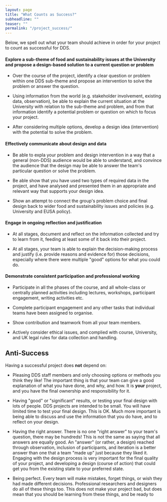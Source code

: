 ```yaml
---
layout: page
title: "What Counts as Success?"
subheadline: ""
teaser: ""
permalink: "/project_success/"
---
```


Below, we spell out what your team should achieve in order for your project to count as successful for DDS.

#### Explore a sub-theme of food and sustainability issues at the University and propose a design-based solution to a current question or problem

* Over the course of the project, identify a clear question or problem within one DDS 
sub-theme and propose an intervention to solve the problem or answer the question. 

* Using information from the world (e.g. stakeholder involvement, existing data, observation), be able to explain the current situation at the University with relation to the sub-theme and 
problem, and from that information identify a potential problem or question on which to focus your 
project.
* After considering multiple options, develop a design idea (intervention) with the 
potential to solve the problem. 

<!-- Relates to the following learning objectives [from DRPS text as of Nov 23]
¥	Identify and apply relevant strategies for data collection and related prototype 
'interventions' which address the interests and needs of a specified community of 
stakeholders. -->

#### Effectively communicate about design and data

* Be able to expla your problem and design intervention in a way that a general (non-DDS) audience 
would be able to understand, and convince the audience that the design may be able to answer the 
team's particular question or solve the problem.

* Be able show that you have used two types of required data in the project, and have analysed and 
presented them in an appropriate and relevant way that supports your design idea.

* Show an attempt to connect the group's problem choice and final design back to wider food and 
sustainability issues and policies (e.g. University and EUSA policy).

<!-- Relates to the following learning objectives [from DRPS text as of Nov 23]
¥	Synthesize and communicate the information from two or more datasets using appropriate 
analytic, presentation and visualisation techniques.
¥	Interpret and evaluate data in a way that demonstrates its relevance to selected 
communication and/or policy objectives. -->


#### Engage in ongoing reflection and justification

* At all stages,  document and reflect on the information collected and try to learn from 
it, feeding at least some of it back into their project. 

* At all stages, your team is able to explain the  decision-making process and justify (i.e. provide 
reasons and evidence for) those decisions, especially where there were multiple "good" options for 
what you could do.

<!-- Relates to the following learning objectives [from DRPS text as of Nov 23]
¥	Identify and apply relevant strategies for data collection and related prototype 
'interventions' which address the interests and needs of a specified community of 
stakeholders.
¥	Synthesize and communicate the information from two or more datasets using appropriate 
analytic, presentation and visualisation techniques.
¥	Interpret and evaluate data in a way that demonstrates its relevance to selected 
communication and/or policy objectives. -->


#### Demonstrate consistent participation and professional working

* Participate in all the phases of the course, and all whole-class or centrally planned activities 
including lectures, workshops, participant engagement, writing activities etc.

* Complete participant engagement and any other tasks that individual teams have been 
assigned to organise.

* Show contribution and teamwork from all your team members.

* Actively consider  ethical issues, and complied with course, University, and UK legal rules for 
data collection and handling. 

<!-- Relates to the following learning objectives [from DRPS text as of Nov 23]
¥	Demonstrate an ability to work in an interdisciplinary team and to act in a professional 
manner when interacting with stakeholders and the public.  -->

## Anti-Success

Having a successful project does **not** depend on:

* Pleasing DDS staff members and only choosing options or methods you think
they like! The  important thing is that your team can give a good explanation
of what you have done, and why,  and how. It is **your** project, and you have
the final ownership and responsibility for it.

* Having "good" or "significant" results, or testing your final design with
lots of people. DDS  projects are intended to be small. You will have limited
time to test your final design. This is OK. Much more important is being able
to discuss and use the information  that you do have, and to reflect on your
design.

* Having the right answer. There is no one "right answer" to your team's
question, there may be hundreds! This is not the same as saying that all
answers are equally good. An "answer" (or rather,  a design) reached through
observation, inclusion of participants, and iteration is a better answer than
one that a team "made up" just because they liked it. Engaging with the
design process is very  important for the final quality of your project, and
developing a design (course of action) that could  get you from the existing
state to your preferred state.

* Being perfect. Every team will make mistakes, forget things, or wish they had made different 
decisions. Professional researchers and designers do all of these things too. This does not make 
your project bad, but does mean that you should be learning from these things, and be ready to 